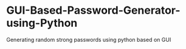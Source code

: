 # GUI-Based-Password-Generator-using-Python
Generating random strong passwords using python based on GUI 
